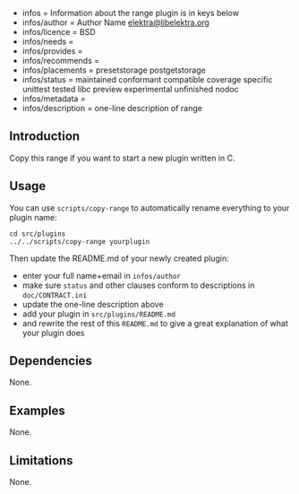 - infos = Information about the range plugin is in keys below
- infos/author = Author Name <elektra@libelektra.org>
- infos/licence = BSD
- infos/needs =
- infos/provides =
- infos/recommends =
- infos/placements = presetstorage postgetstorage
- infos/status = maintained conformant compatible coverage specific unittest tested libc preview experimental unfinished nodoc
- infos/metadata =
- infos/description = one-line description of range

## Introduction ##

Copy this range if you want to start a new
plugin written in C.

## Usage ##

You can use `scripts/copy-range`
to automatically rename everything to your
plugin name:

	cd src/plugins
	../../scripts/copy-range yourplugin

Then update the README.md of your newly created plugin:

- enter your full name+email in `infos/author`
- make sure `status` and other clauses conform to
  descriptions in `doc/CONTRACT.ini`
- update the one-line description above
- add your plugin in `src/plugins/README.md`
- and rewrite the rest of this `README.md` to give a great
  explanation of what your plugin does

## Dependencies ##

None.

## Examples ##

None.

## Limitations ##

None.
